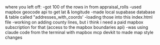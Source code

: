 where you left off:
-got 100 of the rows in from appraisal_rolls
-used mapbox geocode api to get lat & longitude
-made local supabase database & table called "addresses_with_coords'
-loading those into this index.html file
-working on adding county lines, but i think i need a paid mapbox subscription for that (access to the mapbox boundaries api)
-was using claude code from the terminal with mapbox mcp devkit to made map style changes